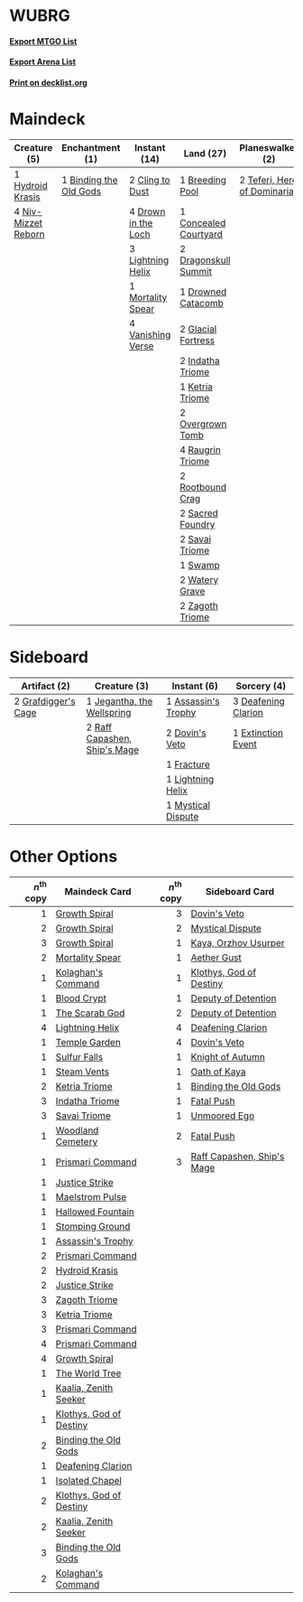 # WUBRG

#### [Export MTGO List](../collection/WUBRG/WUBRG.txt)
#### [Export Arena List](../collection/WUBRG/WUBRG_arena.txt)
#### [Print on decklist.org](http://decklist.org/?deckmain=1%09Binding%20the%20Old%20Gods%0A1%09Breeding%20Pool%0A2%09Cling%20to%20Dust%0A1%09Concealed%20Courtyard%0A2%09Dragonskull%20Summit%0A4%09Drown%20in%20the%20Loch%0A1%09Drowned%20Catacomb%0A4%09Expressive%20Iteration%0A2%09Glacial%20Fortress%0A1%09Hydroid%20Krasis%0A2%09Indatha%20Triome%0A3%09Inquisition%20of%20Kozilek%0A1%09Ketria%20Triome%0A3%09Lightning%20Helix%0A1%09Mortality%20Spear%0A4%09Niv-Mizzet%20Reborn%0A2%09Overgrown%20Tomb%0A4%09Raugrin%20Triome%0A2%09Rootbound%20Crag%0A2%09Sacred%20Foundry%0A2%09Savai%20Triome%0A1%09Swamp%0A2%09Teferi,%20Hero%20of%20Dominaria%0A4%09Thoughtseize%0A4%09Vanishing%20Verse%0A2%09Watery%20Grave%0A2%09Zagoth%20Triome&deckside=1%09Assassin's%20Trophy%0A3%09Deafening%20Clarion%0A2%09Dovin's%20Veto%0A1%09Extinction%20Event%0A1%09Fracture%0A2%09Grafdigger's%20Cage%0A1%09Jegantha,%20the%20Wellspring%0A1%09Lightning%20Helix%0A1%09Mystical%20Dispute%0A2%09Raff%20Capashen,%20Ship's%20Mage)
# Maindeck

|                                         Creature (5)                                         |                                         Enchantment (1)                                         |                                         Instant (14)                                         |                                           Land (27)                                            |                                           Planeswalker (2)                                           |                                           Sorcery (11)                                            |
|----------------------------------------------------------------------------------------------|-------------------------------------------------------------------------------------------------|----------------------------------------------------------------------------------------------|------------------------------------------------------------------------------------------------|------------------------------------------------------------------------------------------------------|---------------------------------------------------------------------------------------------------|
|1 [Hydroid Krasis](http://gatherer.wizards.com/Pages/Card/Details.aspx?multiverseid=457327)   |1 [Binding the Old Gods](http://gatherer.wizards.com/Pages/Card/Details.aspx?multiverseid=503822)|2 [Cling to Dust](http://gatherer.wizards.com/Pages/Card/Details.aspx?multiverseid=476338)    |1 [Breeding Pool](http://gatherer.wizards.com/Pages/Card/Details.aspx?multiverseid=97088)       |2 [Teferi, Hero of Dominaria](http://gatherer.wizards.com/Pages/Card/Details.aspx?multiverseid=443095)|4 [Expressive Iteration](http://gatherer.wizards.com/Pages/Card/Details.aspx?multiverseid=513678)  |
|4 [Niv-Mizzet Reborn](http://gatherer.wizards.com/Pages/Card/Details.aspx?multiverseid=461135)|                                                                                                 |4 [Drown in the Loch](http://gatherer.wizards.com/Pages/Card/Details.aspx?multiverseid=473150)|1 [Concealed Courtyard](http://gatherer.wizards.com/Pages/Card/Details.aspx?multiverseid=417818)|                                                                                                      |3 [Inquisition of Kozilek](http://gatherer.wizards.com/Pages/Card/Details.aspx?multiverseid=416897)|
|                                                                                              |                                                                                                 |3 [Lightning Helix](http://gatherer.wizards.com/Pages/Card/Details.aspx?multiverseid=249386)  |2 [Dragonskull Summit](http://gatherer.wizards.com/Pages/Card/Details.aspx?multiverseid=420909) |                                                                                                      |4 [Thoughtseize](http://gatherer.wizards.com/Pages/Card/Details.aspx?multiverseid=438676)          |
|                                                                                              |                                                                                                 |1 [Mortality Spear](http://gatherer.wizards.com/Pages/Card/Details.aspx?multiverseid=513699)  |1 [Drowned Catacomb](http://gatherer.wizards.com/Pages/Card/Details.aspx?multiverseid=430633)   |                                                                                                      |                                                                                                   |
|                                                                                              |                                                                                                 |4 [Vanishing Verse](http://gatherer.wizards.com/Pages/Card/Details.aspx?multiverseid=513736)  |2 [Glacial Fortress](http://gatherer.wizards.com/Pages/Card/Details.aspx?multiverseid=190562)   |                                                                                                      |                                                                                                   |
|                                                                                              |                                                                                                 |                                                                                              |2 [Indatha Triome](http://gatherer.wizards.com/Pages/Card/Details.aspx?multiverseid=479768)     |                                                                                                      |                                                                                                   |
|                                                                                              |                                                                                                 |                                                                                              |1 [Ketria Triome](http://gatherer.wizards.com/Pages/Card/Details.aspx?multiverseid=479770)      |                                                                                                      |                                                                                                   |
|                                                                                              |                                                                                                 |                                                                                              |2 [Overgrown Tomb](http://gatherer.wizards.com/Pages/Card/Details.aspx?multiverseid=405103)     |                                                                                                      |                                                                                                   |
|                                                                                              |                                                                                                 |                                                                                              |4 [Raugrin Triome](http://gatherer.wizards.com/Pages/Card/Details.aspx?multiverseid=479771)     |                                                                                                      |                                                                                                   |
|                                                                                              |                                                                                                 |                                                                                              |2 [Rootbound Crag](http://gatherer.wizards.com/Pages/Card/Details.aspx?multiverseid=420934)     |                                                                                                      |                                                                                                   |
|                                                                                              |                                                                                                 |                                                                                              |2 [Sacred Foundry](http://gatherer.wizards.com/Pages/Card/Details.aspx?multiverseid=405106)     |                                                                                                      |                                                                                                   |
|                                                                                              |                                                                                                 |                                                                                              |2 [Savai Triome](http://gatherer.wizards.com/Pages/Card/Details.aspx?multiverseid=479773)       |                                                                                                      |                                                                                                   |
|                                                                                              |                                                                                                 |                                                                                              |1 [Swamp](http://gatherer.wizards.com/Pages/Card/Details.aspx?multiverseid=439858)              |                                                                                                      |                                                                                                   |
|                                                                                              |                                                                                                 |                                                                                              |2 [Watery Grave](http://gatherer.wizards.com/Pages/Card/Details.aspx?multiverseid=405114)       |                                                                                                      |                                                                                                   |
|                                                                                              |                                                                                                 |                                                                                              |2 [Zagoth Triome](http://gatherer.wizards.com/Pages/Card/Details.aspx?multiverseid=479779)      |                                                                                                      |                                                                                                   |


# Sideboard

|                                         Artifact (2)                                         |                                             Creature (3)                                              |                                         Instant (6)                                          |                                         Sorcery (4)                                          |
|----------------------------------------------------------------------------------------------|-------------------------------------------------------------------------------------------------------|----------------------------------------------------------------------------------------------|----------------------------------------------------------------------------------------------|
|2 [Grafdigger's Cage](http://gatherer.wizards.com/Pages/Card/Details.aspx?multiverseid=278452)|1 [Jegantha, the Wellspring](http://gatherer.wizards.com/Pages/Card/Details.aspx?multiverseid=479742)  |1 [Assassin's Trophy](http://gatherer.wizards.com/Pages/Card/Details.aspx?multiverseid=452902)|3 [Deafening Clarion](http://gatherer.wizards.com/Pages/Card/Details.aspx?multiverseid=452915)|
|                                                                                              |2 [Raff Capashen, Ship's Mage](http://gatherer.wizards.com/Pages/Card/Details.aspx?multiverseid=443090)|2 [Dovin's Veto](http://gatherer.wizards.com/Pages/Card/Details.aspx?multiverseid=461120)     |1 [Extinction Event](http://gatherer.wizards.com/Pages/Card/Details.aspx?multiverseid=479608) |
|                                                                                              |                                                                                                       |1 [Fracture](http://gatherer.wizards.com/Pages/Card/Details.aspx?multiverseid=513680)         |                                                                                              |
|                                                                                              |                                                                                                       |1 [Lightning Helix](http://gatherer.wizards.com/Pages/Card/Details.aspx?multiverseid=249386)  |                                                                                              |
|                                                                                              |                                                                                                       |1 [Mystical Dispute](http://gatherer.wizards.com/Pages/Card/Details.aspx?multiverseid=473020) |                                                                                              |


# Other Options

|*n*<sup>th</sup> copy|                                          Maindeck Card                                           |*n*<sup>th</sup> copy|                                           Sideboard Card                                            |
|--------------------:|--------------------------------------------------------------------------------------------------|--------------------:|-----------------------------------------------------------------------------------------------------|
|                    1|[Growth Spiral](http://gatherer.wizards.com/Pages/Card/Details.aspx?multiverseid=457322)          |                    3|[Dovin's Veto](http://gatherer.wizards.com/Pages/Card/Details.aspx?multiverseid=461120)              |
|                    2|[Growth Spiral](http://gatherer.wizards.com/Pages/Card/Details.aspx?multiverseid=457322)          |                    2|[Mystical Dispute](http://gatherer.wizards.com/Pages/Card/Details.aspx?multiverseid=473020)          |
|                    3|[Growth Spiral](http://gatherer.wizards.com/Pages/Card/Details.aspx?multiverseid=457322)          |                    1|[Kaya, Orzhov Usurper](http://gatherer.wizards.com/Pages/Card/Details.aspx?multiverseid=460129)      |
|                    2|[Mortality Spear](http://gatherer.wizards.com/Pages/Card/Details.aspx?multiverseid=513699)        |                    1|[Aether Gust](http://gatherer.wizards.com/Pages/Card/Details.aspx?multiverseid=466796)               |
|                    1|[Kolaghan's Command](http://gatherer.wizards.com/Pages/Card/Details.aspx?multiverseid=394613)     |                    1|[Klothys, God of Destiny](http://gatherer.wizards.com/Pages/Card/Details.aspx?multiverseid=476471)   |
|                    1|[Blood Crypt](http://gatherer.wizards.com/Pages/Card/Details.aspx?multiverseid=97102)             |                    1|[Deputy of Detention](http://gatherer.wizards.com/Pages/Card/Details.aspx?multiverseid=457309)       |
|                    1|[The Scarab God](http://gatherer.wizards.com/Pages/Card/Details.aspx?multiverseid=430834)         |                    2|[Deputy of Detention](http://gatherer.wizards.com/Pages/Card/Details.aspx?multiverseid=457309)       |
|                    4|[Lightning Helix](http://gatherer.wizards.com/Pages/Card/Details.aspx?multiverseid=249386)        |                    4|[Deafening Clarion](http://gatherer.wizards.com/Pages/Card/Details.aspx?multiverseid=452915)         |
|                    1|[Temple Garden](http://gatherer.wizards.com/Pages/Card/Details.aspx?multiverseid=405112)          |                    4|[Dovin's Veto](http://gatherer.wizards.com/Pages/Card/Details.aspx?multiverseid=461120)              |
|                    1|[Sulfur Falls](http://gatherer.wizards.com/Pages/Card/Details.aspx?multiverseid=443135)           |                    1|[Knight of Autumn](http://gatherer.wizards.com/Pages/Card/Details.aspx?multiverseid=452933)          |
|                    1|[Steam Vents](http://gatherer.wizards.com/Pages/Card/Details.aspx?multiverseid=405109)            |                    1|[Oath of Kaya](http://gatherer.wizards.com/Pages/Card/Details.aspx?multiverseid=461136)              |
|                    2|[Ketria Triome](http://gatherer.wizards.com/Pages/Card/Details.aspx?multiverseid=479770)          |                    1|[Binding the Old Gods](http://gatherer.wizards.com/Pages/Card/Details.aspx?multiverseid=503822)      |
|                    3|[Indatha Triome](http://gatherer.wizards.com/Pages/Card/Details.aspx?multiverseid=479768)         |                    1|[Fatal Push](http://gatherer.wizards.com/Pages/Card/Details.aspx?multiverseid=423724)                |
|                    3|[Savai Triome](http://gatherer.wizards.com/Pages/Card/Details.aspx?multiverseid=479773)           |                    1|[Unmoored Ego](http://gatherer.wizards.com/Pages/Card/Details.aspx?multiverseid=452962)              |
|                    1|[Woodland Cemetery](http://gatherer.wizards.com/Pages/Card/Details.aspx?multiverseid=443136)      |                    2|[Fatal Push](http://gatherer.wizards.com/Pages/Card/Details.aspx?multiverseid=423724)                |
|                    1|[Prismari Command](http://gatherer.wizards.com/Pages/Card/Details.aspx?multiverseid=513706)       |                    3|[Raff Capashen, Ship's Mage](http://gatherer.wizards.com/Pages/Card/Details.aspx?multiverseid=443090)|
|                    1|[Justice Strike](http://gatherer.wizards.com/Pages/Card/Details.aspx?multiverseid=452932)         |                     |                                                                                                     |
|                    1|[Maelstrom Pulse](http://gatherer.wizards.com/Pages/Card/Details.aspx?multiverseid=180613)        |                     |                                                                                                     |
|                    1|[Hallowed Fountain](http://gatherer.wizards.com/Pages/Card/Details.aspx?multiverseid=97071)       |                     |                                                                                                     |
|                    1|[Stomping Ground](http://gatherer.wizards.com/Pages/Card/Details.aspx?multiverseid=405110)        |                     |                                                                                                     |
|                    1|[Assassin's Trophy](http://gatherer.wizards.com/Pages/Card/Details.aspx?multiverseid=452902)      |                     |                                                                                                     |
|                    2|[Prismari Command](http://gatherer.wizards.com/Pages/Card/Details.aspx?multiverseid=513706)       |                     |                                                                                                     |
|                    2|[Hydroid Krasis](http://gatherer.wizards.com/Pages/Card/Details.aspx?multiverseid=457327)         |                     |                                                                                                     |
|                    2|[Justice Strike](http://gatherer.wizards.com/Pages/Card/Details.aspx?multiverseid=452932)         |                     |                                                                                                     |
|                    3|[Zagoth Triome](http://gatherer.wizards.com/Pages/Card/Details.aspx?multiverseid=479779)          |                     |                                                                                                     |
|                    3|[Ketria Triome](http://gatherer.wizards.com/Pages/Card/Details.aspx?multiverseid=479770)          |                     |                                                                                                     |
|                    3|[Prismari Command](http://gatherer.wizards.com/Pages/Card/Details.aspx?multiverseid=513706)       |                     |                                                                                                     |
|                    4|[Prismari Command](http://gatherer.wizards.com/Pages/Card/Details.aspx?multiverseid=513706)       |                     |                                                                                                     |
|                    4|[Growth Spiral](http://gatherer.wizards.com/Pages/Card/Details.aspx?multiverseid=457322)          |                     |                                                                                                     |
|                    1|[The World Tree](http://gatherer.wizards.com/Pages/Card/Details.aspx?multiverseid=503895)         |                     |                                                                                                     |
|                    1|[Kaalia, Zenith Seeker](http://gatherer.wizards.com/Pages/Card/Details.aspx?multiverseid=466964)  |                     |                                                                                                     |
|                    1|[Klothys, God of Destiny](http://gatherer.wizards.com/Pages/Card/Details.aspx?multiverseid=476471)|                     |                                                                                                     |
|                    2|[Binding the Old Gods](http://gatherer.wizards.com/Pages/Card/Details.aspx?multiverseid=503822)   |                     |                                                                                                     |
|                    1|[Deafening Clarion](http://gatherer.wizards.com/Pages/Card/Details.aspx?multiverseid=452915)      |                     |                                                                                                     |
|                    1|[Isolated Chapel](http://gatherer.wizards.com/Pages/Card/Details.aspx?multiverseid=443129)        |                     |                                                                                                     |
|                    2|[Klothys, God of Destiny](http://gatherer.wizards.com/Pages/Card/Details.aspx?multiverseid=476471)|                     |                                                                                                     |
|                    2|[Kaalia, Zenith Seeker](http://gatherer.wizards.com/Pages/Card/Details.aspx?multiverseid=466964)  |                     |                                                                                                     |
|                    3|[Binding the Old Gods](http://gatherer.wizards.com/Pages/Card/Details.aspx?multiverseid=503822)   |                     |                                                                                                     |
|                    2|[Kolaghan's Command](http://gatherer.wizards.com/Pages/Card/Details.aspx?multiverseid=394613)     |                     |                                                                                                     |

